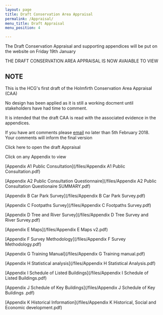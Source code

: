 ```yaml
---
layout: page
title: Draft Conservation Area Appraisal
permalink: /Appraisal/
menu_title: Draft Appraisal
menu_position: 4

---
```

The Draft Conservation Appraisal and supporting appendices will be put on the website on Friday 19th January

THE DRAFT CONSERVATION AREA APPRAISAL IS NOW AVAIABLE TO VIEW

## NOTE
This is the HCG's first draft of the Holmfirth Conservation Area Appraisal (CAA)

No design has been applied as it is still a working docment until stakeholders have had time to comment.

It is intended that the draft CAA is read with the associated evidence in the appendices.

If you have ant comments please [email](mailto:Holmfirthconservation@outlook.com) no later than 5th February 2018. Your comments will inform the final version

Click here to open the draft Appraisal

Click on any Appendix to view

[Appendix A1 Public Consultation](/files/Appendix A1 Public Consultation.pdf)

[Appendix A2 Public Consultation Questionnaire](/files/Appendix A2 Public Consultation Questionaire SUMMARY.pdf)

[Appendix B Car Park Survey](/files/Appendix B Car Park Survey.pdf)

[Appendix C Footpaths Survey](/files/Appendix C Footpaths Survey.pdf)

[Appendix D Tree and River Survey](/files/Appendix D Tree Survey and River Survey.pdf)

[Appendix E Maps](/files/Appendix E Maps v2.pdf)

[Appendix F Survey Methodology](/files/Appendix F Survey Methodology.pdf)

[Appendix G Training Manual](/files/Appendix G Training manual.pdf)

[Appendix H Statistical analysis](/files/Appendix H Statistical Analysis.pdf)

[Appendix I Schedule of Listed Buildings](/files/Appendix I Schedule of Listed Buildings.pdf)

[Appendix J Schedule of Key Buildings](/files/Appendix J Schedule of Key Buildings .pdf)

[Appendix K Historical Information](/files/Appendix K Historical, Social and Economic development.pdf)


